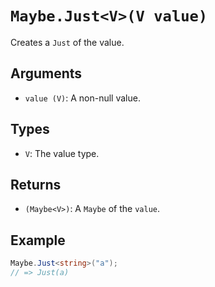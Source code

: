 # `Maybe.Just<V>(V value)`

Creates a `Just` of the value.

## Arguments

* `value (V)`: A non-null value.

## Types

* `V`: The value type.

## Returns

* `(Maybe<V>)`: A `Maybe` of the `value`.

## Example

```csharp
Maybe.Just<string>("a");
// => Just(a)
```
